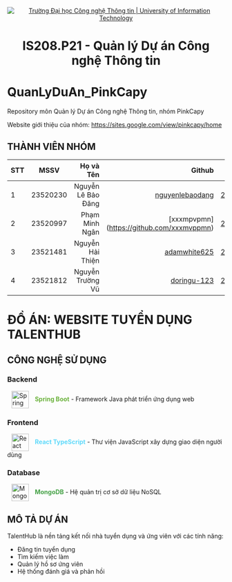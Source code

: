 <p align="center">
  <a href="https://www.uit.edu.vn/" title="Trường Đại học Công nghệ Thông tin" style="border: 5;">
    <img src="https://i.imgur.com/WmMnSRt.png" alt="Trường Đại học Công nghệ Thông tin | University of Information Technology">
  </a>
</p>

<!-- Title -->
<h1 align="center"><b>IS208.P21 - Quản lý Dự án Công nghệ Thông tin</b></h1>

# QuanLyDuAn_PinkCapy
Repository môn Quản lý Dự án Công nghệ Thông tin, nhóm PinkCapy

Website giới thiệu của nhóm: https://sites.google.com/view/pinkcapy/home

## THÀNH VIÊN NHÓM
<a name="thanhvien"></a>

| STT    | MSSV          | Họ và Tên              | Github                                               | Email                   |
| ------ |:-------------:| ----------------------:|-----------------------------------------------------:|-------------------------:
| 1      | 23520230      | Nguyễn Lê Bảo Đăng     | [nguyenlebaodang](https://github.com/nguyenlebaodang)               |23520230@gm.uit.edu.vn   |
| 2      | 23520997      | Phạm Minh Ngân         | [xxxmpvpmn] (https://github.com/xxxmvppmn)   |23520997@gm.uit.edu.vn   |
| 3      | 23521481      | Nguyễn Hải Thiện       | [adamwhite625](https://github.com/adamwhite625)       |23521481@gm.uit.edu.vn   |
| 4      | 23521812      | Nguyễn Trường Vũ       | [doringu-123](https://github.com/doringu-123)         |23521812@gm.uit.edu.vn   |


# ĐỒ ÁN: WEBSITE TUYỂN DỤNG TALENTHUB

## CÔNG NGHỆ SỬ DỤNG

### Backend
<p align="left">
  <img src="https://img.icons8.com/color/48/000000/spring-logo.png" alt="Spring Boot" height="40" style="vertical-align:middle; margin:0px 10px">
  <span style="color:#6DB33F; font-weight:bold">Spring Boot</span> - Framework Java phát triển ứng dụng web
</p>

### Frontend
<p align="left">
  <img src="https://img.icons8.com/color/48/000000/react-native.png" alt="React" height="40" style="vertical-align:middle; margin:0px 10px">
  <span style="color:#61DAFB; font-weight:bold">React TypeScript</span> - Thư viện JavaScript xây dựng giao diện người dùng
</p>

### Database
<p align="left">
  <img src="https://img.icons8.com/color/48/000000/mongodb.png" alt="MongoDB" height="40" style="vertical-align:middle; margin:0px 10px">
  <span style="color:#47A248; font-weight:bold">MongoDB</span> - Hệ quản trị cơ sở dữ liệu NoSQL
</p>

## MÔ TẢ DỰ ÁN
TalentHub là nền tảng kết nối nhà tuyển dụng và ứng viên với các tính năng:
- Đăng tin tuyển dụng
- Tìm kiếm việc làm
- Quản lý hồ sơ ứng viên
- Hệ thống đánh giá và phản hồi
